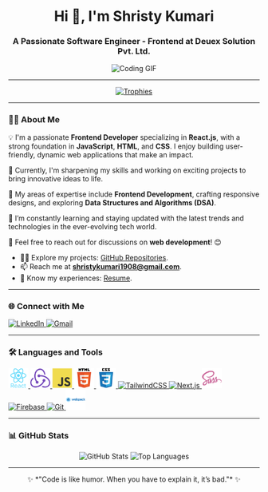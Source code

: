 <h1 align="center">Hi 👋, I'm Shristy Kumari</h1>
<h3 align="center">A Passionate Software Engineer - Frontend at Deuex Solution Pvt. Ltd.</h3>

<p align="center">
  <img src="https://media.giphy.com/media/qgQUggAC3Pfv687qPC/giphy.gif" alt="Coding GIF" height="150" width="300"/>
</p>

---

<p align="center">
  <a href="https://github.com/ryo-ma/github-profile-trophy">
    <img src="https://github-profile-trophy.vercel.app/?username=Shristy1908&theme=radical&margin-w=15&margin-h=15" alt="Trophies" />
  </a>
</p>

---

### 👩‍💻 **About Me**

💡 I'm a passionate **Frontend Developer** specializing in **React.js**, with a strong foundation in **JavaScript**, **HTML**, and **CSS**. I enjoy building user-friendly, dynamic web applications that make an impact.  

🚀 Currently, I'm sharpening my skills and working on exciting projects to bring innovative ideas to life.  

🎯 My areas of expertise include **Frontend Development**, crafting responsive designs, and exploring **Data Structures and Algorithms (DSA)**.  

🌱 I’m constantly learning and staying updated with the latest trends and technologies in the ever-evolving tech world.  

💬 Feel free to reach out for discussions on **web development**! 😊  

- 👨‍💻 Explore my projects: [GitHub Repositories](https://github.com/Shristy1908?tab=repositories).  
- 📫 Reach me at **shristykumari1908@gmail.com**.  
- 📄 Know my experiences: [Resume](https://drive.google.com/file/d/1NYo869GtotligX4RTzTL8a1PPxyvcpvD/view?usp=drive_link).  

---


### 🌐 **Connect with Me**
<p align="left">
  <a href="https://www.linkedin.com/in/shristy-kumari-244203217/" target="_blank">
    <img src="https://img.shields.io/badge/-LinkedIn-0077B5?style=for-the-badge&logo=linkedin&logoColor=white" alt="LinkedIn"/>
  </a>
  <a href="mailto:shristykumari1908@gmail.com" target="_blank">
    <img src="https://img.shields.io/badge/-Gmail-D14836?style=for-the-badge&logo=gmail&logoColor=white" alt="Gmail"/>
  </a>
</p>

---

### 🛠️ **Languages and Tools**
<p align="left">
  <a href="https://reactjs.org/" target="_blank">
    <img src="https://raw.githubusercontent.com/devicons/devicon/master/icons/react/react-original-wordmark.svg" alt="React" width="40" height="40"/>
  </a>
  <a href="https://redux.js.org/" target="_blank">
    <img src="https://raw.githubusercontent.com/devicons/devicon/master/icons/redux/redux-original.svg" alt="Redux" width="40" height="40"/>
  </a>
  <a href="https://developer.mozilla.org/en-US/docs/Web/JavaScript" target="_blank">
    <img src="https://raw.githubusercontent.com/devicons/devicon/master/icons/javascript/javascript-original.svg" alt="JavaScript" width="40" height="40"/>
  </a>
  <a href="https://www.w3.org/html/" target="_blank">
    <img src="https://raw.githubusercontent.com/devicons/devicon/master/icons/html5/html5-original-wordmark.svg" alt="HTML5" width="40" height="40"/>
  </a>
  <a href="https://www.w3schools.com/css/" target="_blank">
    <img src="https://raw.githubusercontent.com/devicons/devicon/master/icons/css3/css3-original-wordmark.svg" alt="CSS3" width="40" height="40"/>
  </a>
  <a href="https://tailwindcss.com/" target="_blank">
    <img src="https://www.vectorlogo.zone/logos/tailwindcss/tailwindcss-icon.svg" alt="TailwindCSS" width="40" height="40"/>
  </a>
  <a href="https://nextjs.org/" target="_blank">
    <img src="https://cdn.worldvectorlogo.com/logos/nextjs-2.svg" alt="Next.js" width="40" height="40"/>
  </a>
  <a href="https://sass-lang.com" target="_blank">
    <img src="https://raw.githubusercontent.com/devicons/devicon/master/icons/sass/sass-original.svg" alt="SASS" width="40" height="40"/>
  </a>
  <a href="https://firebase.google.com/" target="_blank">
    <img src="https://www.vectorlogo.zone/logos/firebase/firebase-icon.svg" alt="Firebase" width="40" height="40"/>
  </a>
  <a href="https://git-scm.com/" target="_blank">
    <img src="https://www.vectorlogo.zone/logos/git-scm/git-scm-icon.svg" alt="Git" width="40" height="40"/>
  </a>
  <a href="https://webpack.js.org" target="_blank">
    <img src="https://raw.githubusercontent.com/devicons/devicon/d00d0969292a6569d45b06d3f350f463a0107b0d/icons/webpack/webpack-original-wordmark.svg" alt="Webpack" width="40" height="40"/>
  </a>
</p>

---
### 📊 **GitHub Stats**
<p align="center">
  <img src="https://github-readme-stats.vercel.app/api?username=Shristy1908&show_icons=true&theme=radical" alt="GitHub Stats" />
  <img src="https://github-readme-stats.vercel.app/api/top-langs?username=Shristy1908&show_icons=true&locale=en&layout=compact&theme=radical" alt="Top Languages" />
</p>

---

<p align="center">✨ *"Code is like humor. When you have to explain it, it’s bad."* ✨

</p>
